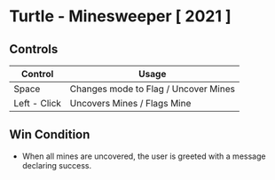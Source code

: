 # Turtle - Minesweeper **[ 2021 ]**
## Controls

 
| Control | Usage |
|--|--|
| Space | Changes mode to Flag / Uncover Mines |
 | Left - Click | Uncovers Mines / Flags Mine |
 ## Win Condition
  - When all mines are uncovered, the user is greeted with a message declaring success. 
